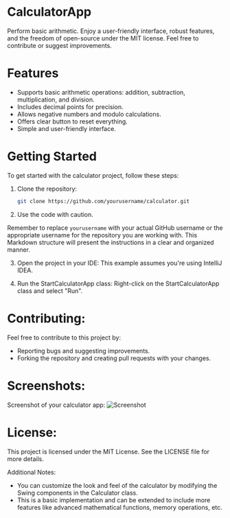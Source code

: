 # CalculatorApp
Perform basic arithmetic. Enjoy a user-friendly interface, robust features, and the freedom of open-source under the MIT license. Feel free to contribute or suggest improvements.

# Features
- Supports basic arithmetic operations: addition, subtraction, multiplication, and division.
- Includes decimal points for precision.
- Allows negative numbers and modulo calculations.
- Offers clear button to reset everything.
- Simple and user-friendly interface.

# Getting Started

To get started with the calculator project, follow these steps:

1. Clone the repository:

    ```bash
    git clone https://github.com/yourusername/calculator.git
    ```

2. Use the code with caution.

Remember to replace `yourusername` with your actual GitHub username or the appropriate username for the repository you are working with. This Markdown structure will present the instructions in a clear and organized manner.

3. Open the project in your IDE:
This example assumes you're using IntelliJ IDEA.

4. Run the StartCalculatorApp class:
Right-click on the StartCalculatorApp class and select "Run".


# Contributing:

Feel free to contribute to this project by:

   - Reporting bugs and suggesting improvements.
   - Forking the repository and creating pull requests with your changes.
   
# Screenshots:

Screenshot of your calculator app: ![Screenshot](ScreenshotCalculator.png)

# License:

This project is licensed under the MIT License. See the LICENSE file for more details.

Additional Notes:

   - You can customize the look and feel of the calculator by modifying the Swing components in the Calculator class.
   - This is a basic implementation and can be extended to include more features like advanced mathematical functions, memory operations, etc.   
   
   
   